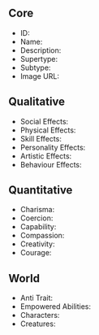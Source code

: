 ## Core
- <span class="text-field" data-tooltip="Text">ID</span>: 
- <span class="text-field" data-tooltip="Text">Name</span>: 
- <span class="text-field" data-tooltip="Text">Description</span>: 
- <span class="text-field" data-tooltip="Text">Supertype</span>: 
- <span class="text-field" data-tooltip="Text">Subtype</span>: 
- <span class="text-field" data-tooltip="Text">Image URL</span>: 

## Qualitative
- <span class="text-field" data-tooltip="Text">Social Effects</span>: 
- <span class="text-field" data-tooltip="Text">Physical Effects</span>: 
- <span class="text-field" data-tooltip="Text">Skill Effects</span>: 
- <span class="text-field" data-tooltip="Text">Personality Effects</span>: 
- <span class="text-field" data-tooltip="Text">Artistic Effects</span>: 
- <span class="text-field" data-tooltip="Text">Behaviour Effects</span>: 

## Quantitative
- <span class="number-field" data-tooltip="Number, max: 100">Charisma</span>: 
- <span class="number-field" data-tooltip="Number, max: 100">Coercion</span>: 
- <span class="number-field" data-tooltip="Number, max: 100">Capability</span>: 
- <span class="number-field" data-tooltip="Number, max: 100">Compassion</span>: 
- <span class="number-field" data-tooltip="Number, max: 100">Creativity</span>: 
- <span class="number-field" data-tooltip="Number, max: 100">Courage</span>:

## World
- <span class="link-field" data-tooltip="Single Trait">Anti Trait</span>: 
- <span class="multi-link-field" data-tooltip="Multi Ability">Empowered Abilities</span>: 
- <span class="reverse-link-field" data-tooltip="Multi Character">Characters</span>: 
- <span class="reverse-link-field" data-tooltip="Multi Creature">Creatures</span>: 
